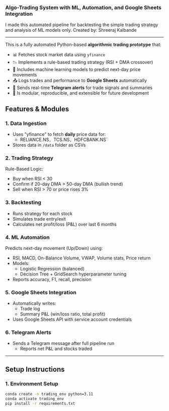###  Algo-Trading System with ML, Automation, and Google Sheets Integration

I made this automated pipeline for backtesting the simple trading strategy and analysis of ML models only.
Created by: Shreeraj Kalbande

---
This is a fully automated Python-based **algorithmic trading prototype** that:

- 📊 Fetches stock market data using `yfinance`
- 📉 Implements a rule-based trading strategy (RSI + DMA crossover)
- 🧠 Includes machine learning models to predict next-day price movements
- 📤 Logs trades and performance to **Google Sheets** automatically
- 📲 Sends real-time **Telegram alerts** for trade signals and summaries
- 🔄 Is modular, reproducible, and extensible for future development

## Features & Modules

### 1. Data Ingestion

- Uses "yfinance" to fetch **daily** price data for:
  - RELIANCE.NS`, `TCS.NS`, `HDFCBANK.NS`
- Stores data in `/data` folder as CSVs

### 2. Trading Strategy

Rule-Based Logic:
- Buy when RSI < 30
- Confirm if 20-day DMA > 50-day DMA (bullish trend)
- Sell when RSI > 70 or price rises 3%

### 3. Backtesting

- Runs strategy for each stock
- Simulates trade entry/exit
- Calculates net profit/loss (P&L) over last 6 months

### 4. ML Automation

Predicts next-day movement (Up/Down) using:
- RSI, MACD, On-Balance Volume, VWAP, Volume stats, Price return
- Models:
  - Logistic Regression (balanced)
  - Decision Tree + GridSearch hyperparameter tuning
- Reports accuracy, F1, recall, precision

### 5. Google Sheets Integration

- Automatically writes:
  - Trade log
  - Summary P&L (win/loss ratio, total profit)
- Uses Google Sheets API with service account credentials

### 6. Telegram Alerts

- Sends a Telegram message after full pipeline run
  - Reports net P&L and stocks traded

---

## Setup Instructions

### 1. Environment Setup

```bash
conda create -n trading_env python=3.11
conda activate trading_env
pip install -r requirements.txt
